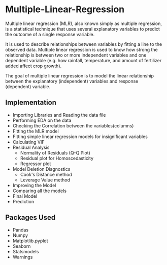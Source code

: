 # Multiple-Linear-Regression
Multiple linear regression (MLR), also known simply as multiple regression, is a statistical technique that uses several explanatory variables to predict the outcome of a single response variable. 

It is used to describe relationships between variables by fitting a line to the observed data. Multiple linear regression is used to know how strong the relationship is between two or more independent variables and one dependent variable (e.g. how rainfall, temperature, and amount of fertilizer added affect crop growth).

The goal of multiple linear regression is to model the linear relationship between the explanatory (independent) variables and response (dependent) variable.

## Implementation
- Importing Libraries and Reading the data file
- Performing EDA on the data
- Checking the Correlation between the variables(columns)
- Fitting the MLR model
- Fitting simple linear regression models for insignificant variables
- Calculating VIF
- Residual Analysis
  - Normality of Residuals (Q-Q Plot)
  - Residual plot for Homoscedasticity
  - Regressor plot
- Model Deletion Diagnostics
  - Cook's Distance method
  - Leverage Value method
- Improving the Model
- Comparing all the models
- Final Model
- Prediction

## Packages Used
- Pandas
- Numpy
- Matplotlib.pyplot
- Seaborn
- Statsmodels
- Warnings

